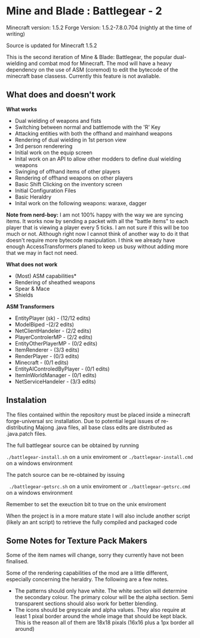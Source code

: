 Mine and Blade : Battlegear - 2
===============================


Minecraft version: 1.5.2
Forge Version: 1.5.2-7.8.0.704 (nightly at the time of writing)

Source is updated for Minecraft 1.5.2

This is the second iteration of Mine & Blade: Battlegear, the popular dual-wielding and combat mod for Minecraft.
The mod will have a heavy dependency on the use of ASM (coremod) to edit the bytecode of the minecraft base classess. Currently this feature is not avaliable.

What does and doesn't work
--------------------------
**What works**
* Dual wielding of weapons and fists
* Switching between normal and battlemode with the 'R' Key
* Attacking entities with both the offhand and mainhand weapons
* Rendering of dual wielding in 1st person view
* 3rd person renderering
* Initial work on the equip screen
* Inital work on an API to allow other modders to define dual wielding weapons
* Swinging of offhand items of other players
* Rendering of offhand weapons on other players
* Basic Shift Clicking on the inventory screen
* Initial Configuration Files
* Basic Heraldry
* Inital work on the following weapons: waraxe, dagger

**Note from nerd-boy:** I am not 100% happy with the way we are syncing items. It works now by sending a packet with all the "battle items" to each player that is viewing a player every 5 ticks. I am not sure if this will be too much or not. Although right now I cannot think of another way to do it that doesn't require more bytecode manipulation. I think we already have enough AccessTransformers planed to keep us busy without adding more that we may in fact not need.

**What does not work**
* (Most) ASM capabilities*
* Rendering of sheathed weapons
* Spear & Mace
* Shields

**ASM Transformers**
* EntityPlayer (sk) - (12/12 edits)
* ModelBiped -(2/2 edits)
* NetClientHandeler - (2/2 edits)
* PlayerControlerMP - (2/2 edits)
* EntityOtherPlayerMP - (0/2 edits)
* ItemRenderer - (3/3 edits)
* RenderPlayer - (0/3 edits)
* Minecraft - (0/1 edits)
* EntityAIControledByPlayer - (0/1 edits)
* ItemInWorldManager - (0/1 edits)
* NetServiceHandeler - (3/3 edits)


Instalation
-----------
The files contained within the repository must be placed inside a minecraft forge-universal src installation.
Due to potential legal issues of re-distributing Majong .java files, all base class edits are distributed as .java.patch files.

The full battlegear source can be obtained by running

``./battlegear-install.sh``
on a unix enviroment or
``./battlegear-install.cmd``
on a windows environment

The patch source can be re-obtained by issuing

`` ./battlegear-getsrc.sh``
on a unix enviroment or
``./battlegear-getsrc.cmd``
on a windows environment

Remember to set the exeuction bit to true on the unix enviroment

When the project is in a more mature state I will also include another script (likely an ant script) to retrieve the fully compiled and packaged code



Some Notes for Texture Pack Makers
----------------------------------

Some of the item names will change, sorry they currently have not been finalised.

Some of the rendering capabilities of the mod are a little different, especially concerning the heraldry. The following are a few notes.
* The patterns should only have white. The white section will determine the secondary colour. The primary colour will be the alpha section. Semi transparent sections should also work for better blending.
* The icons should be greyscale and alpha values. They also require at least 1 pixal border around the whole image that should be kept black. This is the reason all of them are 18x18 pixals (16x16 plus a 1px border all around)

